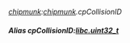 _[chipmunk](../../modules/chipmunk/chipmunk-module.md):[chipmunk](../../modules/chipmunk/chipmunk-module.md).cpCollisionID_
##### Alias cpCollisionID:[libc.uint32_t](../../modules/libc/libc-uint32_t.md)
